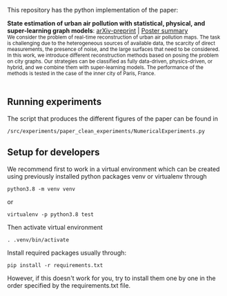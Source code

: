 This repository has the python implementation of the paper:

**State estimation of urban air pollution with statistical, physical, and super-learning graph models**: [arXiv-preprint](https://arxiv.org/abs/2402.02812) | [Poster summary](https://github.com/agussomacal/CityPollutionModeling/blob/main/poster/PollutionPoster.pdf)
<br><sub>
We consider the problem of real-time reconstruction of urban air pollution 
maps. The task is challenging due to the heterogeneous sources of available 
data, the scarcity of direct measurements, the presence of noise, and the 
large surfaces that need to be considered. In this work, we introduce 
different reconstruction methods based on posing the problem on city graphs. 
Our strategies can be classified as fully data-driven, physics-driven, or 
hybrid, and we combine them with super-learning models. The performance of 
the methods is tested in the case of the inner city of Paris, France.
</sub> <br><br>

## Running experiments

The script that produces the different figures of the paper can be found in

```
/src/experiments/paper_clean_experiments/NumericalExperiments.py
```

## Setup for developers
We recommend first to work in a virtual environment which can be created using 
previously installed python packages venv or virtualenv through
```
python3.8 -m venv venv
```
or
```
virtualenv -p python3.8 test
```

Then activate virtual environment
```
. .venv/bin/activate
```
Install required packages usually through:
```
pip install -r requirements.txt 
```
However, if this doesn't work for you, try to install them one by one in the order specified by the requirements.txt file.



